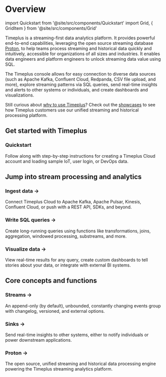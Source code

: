 # Overview

import Quickstart from '@site/src/components/Quickstart'
import Grid, { GridItem } from '@site/src/components/Grid'

Timeplus is a streaming-first data analytics platform. It provides powerful end-to-end capabilities, leveraging the open
source streaming database [Proton](proton), to help teams process streaming and historical data quickly and intuitively,
accessible for organizations of all sizes and industries. It enables data engineers and platform engineers to unlock
streaming data value using SQL. 

The Timeplus console allows for easy connection to diverse data sources (such as Apache Kafka, Confluent Cloud,
Redpanda, CSV file upload, and more), explore streaming patterns via SQL queries, send real-time insights and alerts to
other systems or individuals, and create dashboards and visualizations.

Still curious about [why to use Timeplus](why-timeplus)? Check out the [showcases](showcases) to see how Timeplus
customers use our unified streaming and historical processing platform.

## Get started with Timeplus

<Quickstart href="/quickstart">

  <h3>Quickstart</h3>

  <p>Follow along with step-by-step instructions for creating a Timeplus Cloud account and loading sample IoT, user login, or DevOps data.</p>

</Quickstart>

## Jump into stream processing and analytics

<Grid>

  <GridItem href="/ingestion">
    <h3>Ingest data &rarr;</h3>
    <p>
    Connect Timeplus Cloud to Apache Kafka, Apache Pulsar, Kinesis, Confluent Cloud, or push with a REST API, SDKs, and beyond.
    </p>

  </GridItem>
  <GridItem href="/query-syntax">
    <h3>Write SQL queries &rarr;</h3>
    <p>
    Create long-running queries using functions like transformations, joins, aggregation, windowed processing, substreams, and more.
    </p>

  </GridItem>
  <GridItem href="/viz">
    <h3>Visualize data &rarr;</h3>
    <p>
    View real-time results for any query, create custom dashboards to tell stories about your data, or integrate with external BI systems.
    </p>
  </GridItem>
</Grid>

## Core concepts and functions

<Grid>
  <GridItem href="/working-with-streams">
    <h3>Streams &rarr;</h3>
    <p>
    An append-only (by default), unbounded, constantly changing events group with changelog, versioned, and external options.
    </p>

  </GridItem>
  <GridItem href="/destination">
    <h3>Sinks &rarr;</h3>
    <p>
    Send real-time insights to other systems, either to notify individuals or power downstream applications.
    </p>

  </GridItem>
  <GridItem href="/proton">
    <h3>Proton &rarr;</h3>
    <p>
    The open source, unified streaming and historical data processing engine powering the Timeplus streaming analytics platform.
    </p>

  </GridItem>
</Grid>
